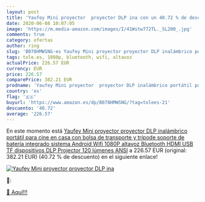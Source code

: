 ```yaml
---
layout: post
title: 'Yaufey Mini proyector  proyector DLP ina con un 40.72 % de descuento'
date: 2020-06-08 10:07:05
image: 'https://m.media-amazon.com/images/I/41Wstw772TL._SL200_.jpg'
comments: true
category: ofertas
author: ring
slug: 'B078HMWSNG-es Yaufey Mini proyector proyector DLP inalámbrico portátil...'
tags: tole.es, 1080p, bluetooth, wifi, altavoz
actualPrice: 226.57 EUR
currency: EUR
price: 226.57
comparePrice: 382.21 EUR
prodname: 'Yaufey Mini proyector  proyector DLP inalámbrico portátil para cine en casa con bolsa de transporte y trípode  soporte de batería integrado sistema Android  Wifi  1080P  altavoz Bluetooth  HDMI USB TF dispositivos DLP Projector 120 lúmenes ANSI'
country: 'es'
flag: '🇪🇸'
buyurl: 'https://www.amazon.es/dp/B078HMWSNG/?tag=tolees-21'
descuento: '40.72'
average: '226.57'
---
```


En este momento está [Yaufey Mini proyector  proyector DLP inalámbrico portátil para cine en casa con bolsa de transporte y trípode  soporte de batería integrado sistema Android  Wifi  1080P  altavoz Bluetooth  HDMI USB TF dispositivos DLP Projector 120 lúmenes ANSI](https://www.amazon.es/dp/B078HMWSNG/?tag=tolees-21) a 226.57 EUR (original: 382.21 EUR) (40.72 %  de descuento) en el siguiente enlace!

[![Yaufey Mini proyector  proyector DLP ina](https://m.media-amazon.com/images/I/41Wstw772TL._SL200_.jpg)](https://www.amazon.es/dp/B078HMWSNG/?tag=tolees-21)

🔎:


[🛒 Aquí!!!](https://www.amazon.es/dp/B078HMWSNG/?tag=tolees-21)
